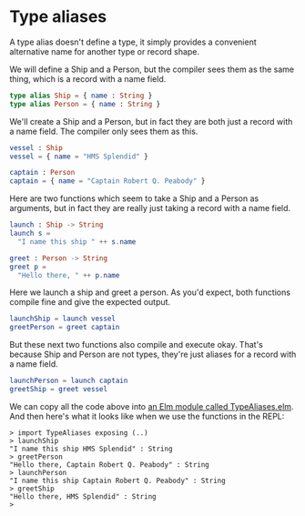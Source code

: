 # Type aliases

A type alias doesn't define a type, it simply provides a convenient
alternative name for another type or record shape.

We will define a Ship and a Person, but the compiler sees them
as the same thing, which is a record with a name field.

```elm
type alias Ship = { name : String }
type alias Person = { name : String }
```

We'll create a Ship and a Person, but in fact they are both just
a record with a name field. The compiler only sees them as this.

```elm
vessel : Ship
vessel = { name = "HMS Splendid" }

captain : Person
captain = { name = "Captain Robert Q. Peabody" }
```

Here are two functions which seem to take a Ship and a Person as
arguments, but in fact they are really just taking a record with
a name field.

```elm
launch : Ship -> String
launch s =
  "I name this ship " ++ s.name

greet : Person -> String
greet p =
  "Hello there, " ++ p.name
```

Here we launch a ship and greet a person. As you'd expect, both
functions compile fine and give the expected output.

```elm
launchShip = launch vessel
greetPerson = greet captain
```

But these next two functions also compile and execute okay.
That's because Ship and Person are not types, they're just aliases
for a record with a name field.

```elm
launchPerson = launch captain
greetShip = greet vessel
```

We can copy all the code above into
[an Elm module called TypeAliases.elm](TypeAliases.elm).
And then here's what it looks like when we use the functions in the REPL:

```
> import TypeAliases exposing (..)
> launchShip
"I name this ship HMS Splendid" : String
> greetPerson
"Hello there, Captain Robert Q. Peabody" : String
> launchPerson
"I name this ship Captain Robert Q. Peabody" : String
> greetShip
"Hello there, HMS Splendid" : String
>
```
